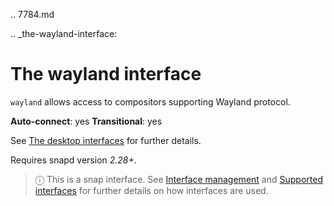 .. 7784.md

.. _the-wayland-interface:

# The wayland interface

`wayland` allows access to compositors supporting Wayland protocol.

**Auto-connect**: yes
**Transitional**: yes

See [The desktop interfaces](the-desktop-interfaces.md) for further details.

Requires snapd version _2.28+_.

> ⓘ  This is a snap interface. See [Interface management](interface-management.md) and [Supported interfaces](supported-interfaces.md) for further details on how interfaces are used.